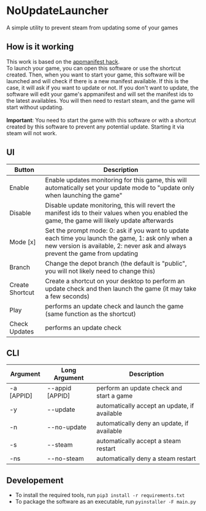 # NoUpdateLauncher

A simple utility to prevent steam from updating some of your games

## How is it working
This work is based on the [appmanifest hack](https://steamcommunity.com/sharedfiles/filedetails/?id=1985923465).<br>
To launch your game, you can open this software or use the shortcut created. Then, when you want to start your game, this software will be launched and will check if there is a new manifest available. If this is the case, it will ask if you want to update or not. If you don't want to update, the software will edit your game's appmanifest and will set the manifest ids to the latest availables. You will then need to restart steam, and the game will start without updating.<br><br>
**Important**: You need to start the game with this software or with a shortcut created by this software to prevent any potential update. Starting it via steam will not work.

## UI
|Button|Description|
|--|--|
|Enable|Enable updates monitoring for this game, this will automatically set your update mode to "update only when launching the game"|
|Disable|Disable update monitoring, this will revert the manifest ids to their values when you enabled the game, the game will likely update afterwards|
|Mode [x]|Set the prompt mode: 0: ask if you want to update each time you launch the game, 1: ask only when a new version is available, 2: never ask and always prevent the game from updating|
|Branch|Change the depot branch (the default is "public", you will not likely need to change this)|
|Create Shortcut|Create a shortcut on your desktop to perform an update check and then launch the game (it may take a few seconds)|
|Play|performs an update check  and launch the game (same function as the shortcut)|
|Check Updates|performs an update check|

## CLI
|Argument|Long Argument|Description|
|--|--|--|
|-a [APPID]|--appid [APPID]|perform an update check and start a game|
|-y|--update|automatically accept an update, if available|
|-n|--no-update|automatically deny an update, if available|
|-s|--steam|automatically accept a steam restart|
|-ns|--no-steam|automatically deny a steam restart|


## Developement
- To install the required tools, run `pip3 install -r requirements.txt`
- To package the software as an executable, run `pyinstaller -F main.py`
